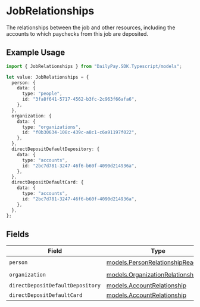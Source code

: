 # JobRelationships

The relationships between the job and other resources, including the accounts to which paychecks from this job are deposited.

## Example Usage

```typescript
import { JobRelationships } from "DailyPay.SDK.Typescript/models";

let value: JobRelationships = {
  person: {
    data: {
      type: "people",
      id: "3fa8f641-5717-4562-b3fc-2c963f66afa6",
    },
  },
  organization: {
    data: {
      type: "organizations",
      id: "f0b30634-108c-439c-a8c1-c6a91197f022",
    },
  },
  directDepositDefaultDepository: {
    data: {
      type: "accounts",
      id: "2bc7d781-3247-46f6-b60f-4090d214936a",
    },
  },
  directDepositDefaultCard: {
    data: {
      type: "accounts",
      id: "2bc7d781-3247-46f6-b60f-4090d214936a",
    },
  },
};
```

## Fields

| Field                                                                        | Type                                                                         | Required                                                                     | Description                                                                  |
| ---------------------------------------------------------------------------- | ---------------------------------------------------------------------------- | ---------------------------------------------------------------------------- | ---------------------------------------------------------------------------- |
| `person`                                                                     | [models.PersonRelationshipReadOnly](../models/personrelationshipreadonly.md) | :heavy_check_mark:                                                           | N/A                                                                          |
| `organization`                                                               | [models.OrganizationRelationship](../models/organizationrelationship.md)     | :heavy_check_mark:                                                           | N/A                                                                          |
| `directDepositDefaultDepository`                                             | [models.AccountRelationship](../models/accountrelationship.md)               | :heavy_minus_sign:                                                           | N/A                                                                          |
| `directDepositDefaultCard`                                                   | [models.AccountRelationship](../models/accountrelationship.md)               | :heavy_minus_sign:                                                           | N/A                                                                          |